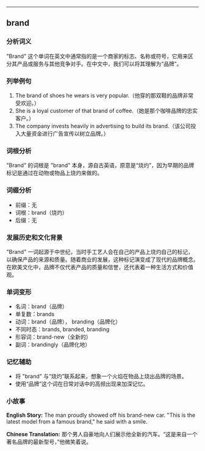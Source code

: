 
---------------
## brand
### 分析词义
"Brand" 这个单词在英文中通常指的是一个商家的标志、名称或符号，它用来区分其产品或服务与其他竞争对手。在中文中，我们可以将其理解为“品牌”。

### 列举例句
1. The brand of shoes he wears is very popular.（他穿的那双鞋的品牌非常受欢迎。）
2. She is a loyal customer of that brand of coffee.（她是那个咖啡品牌的忠实客户。）
3. The company invests heavily in advertising to build its brand.（该公司投入大量资金进行广告宣传以树立品牌。）

### 词根分析
"Brand" 的词根是 "brand" 本身，源自古英语，原意是“烧灼”，因为早期的品牌标记是通过在动物或物品上烧灼来做的。

### 词缀分析
- 前缀：无
- 词根：brand（烧灼）
- 后缀：无

### 发展历史和文化背景
"Brand" 一词起源于中世纪，当时手工艺人会在自己的产品上烧灼自己的标记，以确保产品的来源和质量。随着商业的发展，这种标记演变成了现代的品牌概念。在欧美文化中，品牌不仅代表产品的质量和信誉，还代表着一种生活方式和价值观。

### 单词变形
- 名词：brand（品牌）
- 单复数：brands
- 动词：brand（品牌）， branding（品牌化）
- 不同时态：brands, branded, branding
- 形容词：brand-new（全新的）
- 副词：brandingly（品牌化地）

### 记忆辅助
- 将 "brand" 与“烧灼”联系起来，想象一个火焰在物品上烧出品牌的场景。
- 使用“品牌”这个词在日常对话中的高频出现来加深记忆。

### 小故事
**English Story:**
The man proudly showed off his brand-new car. "This is the latest model from a famous brand," he said with a smile.

**Chinese Translation:**
那个男人自豪地向人们展示他全新的汽车。“这是来自一个著名品牌的最新型号，”他微笑着说。

